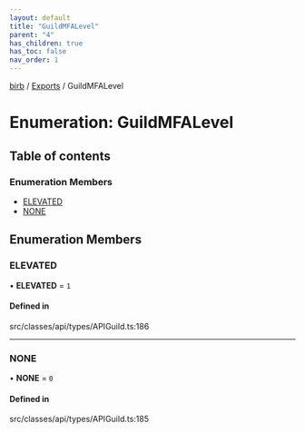 ```yaml
---
layout: default
title: "GuildMFALevel"
parent: "4"
has_children: true
has_toc: false
nav_order: 1
---
```


[birb](../README.md) / [Exports](../modules.md) / GuildMFALevel

# Enumeration: GuildMFALevel

## Table of contents

### Enumeration Members

- [ELEVATED](index.md#elevated)
- [NONE](index.md#none)

## Enumeration Members

### ELEVATED

• **ELEVATED** = ``1``

#### Defined in

src/classes/api/types/APIGuild.ts:186

___

### NONE

• **NONE** = ``0``

#### Defined in

src/classes/api/types/APIGuild.ts:185
